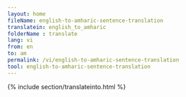 ```yaml
---
layout: home
fileName: english-to-amharic-sentence-translation
translatein: english_to_amharic
folderName : translate
lang: vi
from: en
to: am
permalink: /vi/english-to-amharic-sentence-translation
tool: english-to-amharic-sentence-translation
---
```

{% include section/translateinto.html %}    